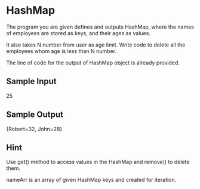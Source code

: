 # HashMap

 

The program you are given defines and outputs HashMap, where the names of employees are stored as keys, and their ages as values.

It also takes N number from user as age limit. Write code to delete all the employees whom age is less than N number.

The line of code for the output of HashMap object is already provided.

## Sample Input

25

## Sample Output

{Robert=32, John=28}

## Hint

Use get() method to access values in the HashMap and remove() to delete them.

nameArr is an array of given HashMap keys and created for iteration.
